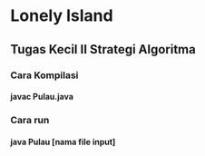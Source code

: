 # Lonely Island
## Tugas Kecil II Strategi Algoritma

### Cara Kompilasi
#### javac Pulau.java

### Cara run
#### java Pulau [nama file input]
